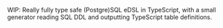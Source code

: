 WIP: Really fully type safe (Postgre)SQL eDSL in TypeScript, with a small generator reading SQL DDL and outputting TypeScript table definitions.
